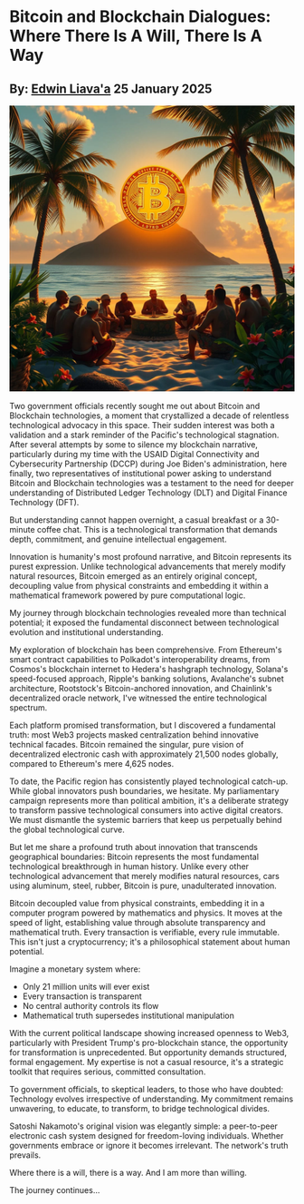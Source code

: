 # Bitcoin and Blockchain Dialogues: Where There Is A Will, There Is A Way
## By: [Edwin Liava'a](https://github.com/EdwinLiavaa) 25 January 2025

<p align="center">
 <img width="1000" src="https://github.com/EdwinLiavaa/liavaa.space/blob/main/blog/20250125/pic.png">
</p>

Two government officials recently sought me out about Bitcoin and Blockchain technologies, a moment that crystallized a decade of relentless technological advocacy in this space. Their sudden interest was both a validation and a stark reminder of the Pacific's technological stagnation. After several attempts by some to silence my blockchain narrative, particularly during my time with the USAID Digital Connectivity and Cybersecurity Partnership (DCCP) during Joe Biden's administration, here finally, two representatives of institutional power asking to understand Bitcoin and Blockchain technologies was a testament to the need for deeper understanding of Distributed Ledger Technology (DLT) and Digital Finance Technology (DFT).

But understanding cannot happen overnight, a casual breakfast or a 30-minute coffee chat. This is a technological transformation that demands depth, commitment, and genuine intellectual engagement.

Innovation is humanity's most profound narrative, and Bitcoin represents its purest expression. Unlike technological advancements that merely modify natural resources, Bitcoin emerged as an entirely original concept, decoupling value from physical constraints and embedding it within a mathematical framework powered by pure computational logic.

My journey through blockchain technologies revealed more than technical potential; it exposed the fundamental disconnect between technological evolution and institutional understanding.

My exploration of blockchain has been comprehensive. From Ethereum's smart contract capabilities to Polkadot's interoperability dreams, from Cosmos's blockchain internet to Hedera's hashgraph technology, Solana's speed-focused approach, Ripple's banking solutions, Avalanche's subnet architecture, Rootstock's Bitcoin-anchored innovation, and Chainlink's decentralized oracle network, I've witnessed the entire technological spectrum.

Each platform promised transformation, but I discovered a fundamental truth: most Web3 projects masked centralization behind innovative technical facades. Bitcoin remained the singular, pure vision of decentralized electronic cash with approximately 21,500 nodes globally, compared to Ethereum's mere 4,625 nodes.

To date, the Pacific region has consistently played technological catch-up. While global innovators push boundaries, we hesitate. My parliamentary campaign represents more than political ambition, it's a deliberate strategy to transform passive technological consumers into active digital creators. We must dismantle the systemic barriers that keep us perpetually behind the global technological curve.

But let me share a profound truth about innovation that transcends geographical boundaries: Bitcoin represents the most fundamental technological breakthrough in human history. Unlike every other technological advancement that merely modifies natural resources, cars using aluminum, steel, rubber, Bitcoin is pure, unadulterated innovation.

Bitcoin decoupled value from physical constraints, embedding it in a computer program powered by mathematics and physics. It moves at the speed of light, establishing value through absolute transparency and mathematical truth. Every transaction is verifiable, every rule immutable. This isn't just a cryptocurrency; it's a philosophical statement about human potential.

Imagine a monetary system where:
- Only 21 million units will ever exist
- Every transaction is transparent
- No central authority controls its flow
- Mathematical truth supersedes institutional manipulation

With the current political landscape showing increased openness to Web3, particularly with President Trump's pro-blockchain stance, the opportunity for transformation is unprecedented. But opportunity demands structured, formal engagement. My expertise is not a casual resource, it's a strategic toolkit that requires serious, committed consultation.

To government officials, to skeptical leaders, to those who have doubted: Technology evolves irrespective of understanding. My commitment remains unwavering, to educate, to transform, to bridge technological divides.

Satoshi Nakamoto's original vision was elegantly simple: a peer-to-peer electronic cash system designed for freedom-loving individuals. Whether governments embrace or ignore it becomes irrelevant. The network's truth prevails.

Where there is a will, there is a way. And I am more than willing.

The journey continues...
